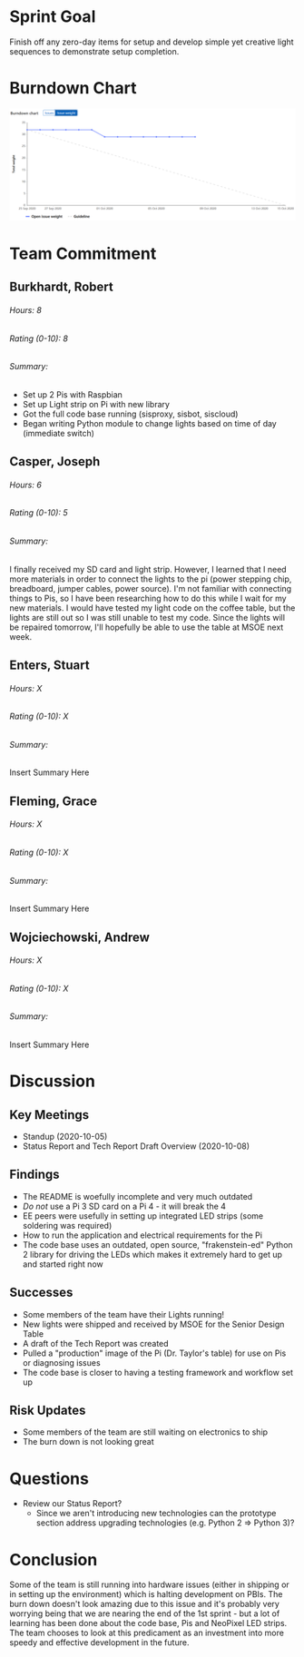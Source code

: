# Sprint Goal

Finish off any zero-day items for setup and develop simple yet creative light sequences to demonstrate setup completion.

# Burndown Chart

![image](uploads/a3f56d4cda8ed9186dc50b76acdff29d/image.png)

# Team Commitment

## Burkhardt, Robert

###### Hours: 8

###### Rating (0-10): 8

###### Summary:

* Set up 2 Pis with Raspbian
* Set up Light strip on Pi with new library
* Got the full code base running (sisproxy, sisbot, siscloud)
* Began writing Python module to change lights based on time of day (immediate switch)

## Casper, Joseph

###### Hours: 6

###### Rating (0-10): 5

###### Summary: 

I finally received my SD card and light strip. However, I learned that I need more materials in order to connect the lights to the pi (power stepping chip, breadboard, jumper cables, power source). I'm not familiar with connecting things to Pis, so I have been researching how to do this while I wait for my new materials. I would have tested my light code on the coffee table, but the lights are still out so I was still unable to test my code. Since the lights will be repaired tomorrow, I'll hopefully be able to use the table at MSOE next week.

## Enters, Stuart

###### Hours: X

###### Rating (0-10): X

###### Summary:

Insert Summary Here

## Fleming, Grace

###### Hours: X

###### Rating (0-10): X

###### Summary:

Insert Summary Here

## Wojciechowski, Andrew

###### Hours: X

###### Rating (0-10): X

###### Summary:

Insert Summary Here

# Discussion

## Key Meetings

* Standup (2020-10-05)
* Status Report and Tech Report Draft Overview (2020-10-08)

## Findings

* The README is woefully incomplete and very much outdated
* _Do not_ use a Pi 3 SD card on a Pi 4 - it will break the 4
* EE peers were usefully in setting up integrated LED strips (some soldering was required)
* How to run the application and electrical requirements for the Pi
* The code base uses an outdated, open source, "frakenstein-ed" Python 2 library for driving the LEDs which makes it extremely hard to get up and started right now

## Successes

* Some members of the team have their Lights running!
* New lights were shipped and received by MSOE for the Senior Design Table
* A draft of the Tech Report was created
* Pulled a "production" image of the Pi (Dr. Taylor's table) for use on Pis or diagnosing issues
* The code base is closer to having a testing framework and workflow set up

## Risk Updates

* Some members of the team are still waiting on electronics to ship
* The burn down is not looking great

# Questions

* Review our Status Report?
    * Since we aren't introducing new technologies can the prototype section address upgrading technologies (e.g. Python 2 => Python 3)?


# Conclusion

Some of the team is still running into hardware issues (either in shipping or in setting up the environment) which is halting development on PBIs. The burn down doesn't look amazing due to this issue and it's probably very worrying being that we are nearing the end of the 1st sprint - but a lot of learning has been done about the code base, Pis and NeoPixel LED strips. The team chooses to look at this predicament as an investment into more speedy and effective development in the future.
